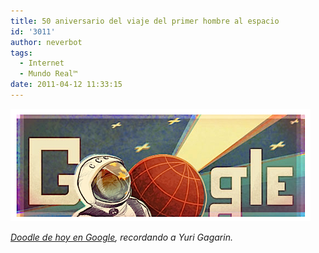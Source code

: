 ```yaml
---
title: 50 aniversario del viaje del primer hombre al espacio
id: '3011'
author: neverbot
tags:
  - Internet
  - Mundo Real™
date: 2011-04-12 11:33:15
---
```


[![google-doodle-yuri-gagarin.png](./50-aniversario-del-viaje-del-primer-hombre-al-espacio/google-doodle-yuri-gagarin.png)](http://www.google.es/search?q=Yuri+Gagarin&ct=firstmaninspace11-hp&oi=ddle)

_[Doodle de hoy en Google](http://www.google.es/search?q=Yuri+Gagarin&ct=firstmaninspace11-hp&oi=ddle), recordando a Yuri Gagarin._